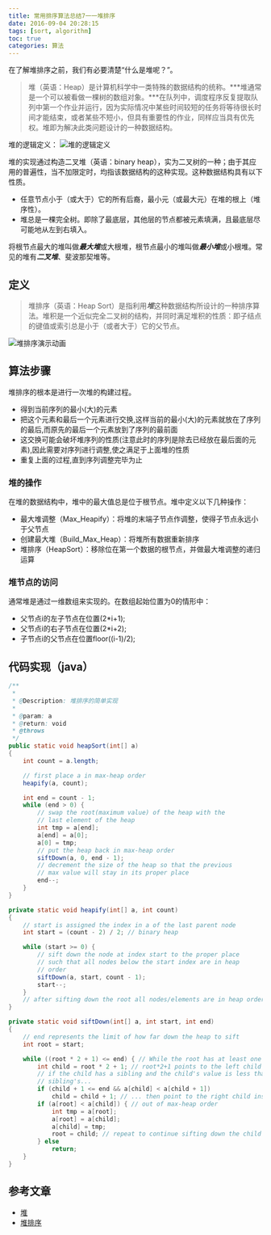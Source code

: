 ```yaml
---
title: 常用排序算法总结7一一堆排序
date: 2016-09-04 20:28:15
tags: [sort, algorithm]
toc: true
categories: 算法
---
```


在了解堆排序之前，我们有必要清楚“什么是堆呢？”。

> 堆（英语：Heap）是计算机科学中一类特殊的数据结构的统称。***堆通常是一个可以被看做一棵树的数组对象。***在队列中，调度程序反复提取队列中第一个作业并运行，因为实际情况中某些时间较短的任务将等待很长时间才能结束，或者某些不短小，但具有重要性的作业，同样应当具有优先权。堆即为解决此类问题设计的一种数据结构。

堆的逻辑定义：
![堆的逻辑定义](http://img.blog.csdn.net/20160903211152460)

堆的实现通过构造二叉堆（英语：binary heap），实为二叉树的一种；由于其应用的普遍性，当不加限定时，均指该数据结构的这种实现。这种数据结构具有以下性质。

- 任意节点小于（或大于）它的所有后裔，最小元（或最大元）在堆的根上（堆序性）。
- 堆总是一棵完全树。即除了最底层，其他层的节点都被元素填满，且最底层尽可能地从左到右填入。

将根节点最大的堆叫做***最大堆***或大根堆，根节点最小的堆叫做***最小堆***或小根堆。常见的堆有***二叉堆***、斐波那契堆等。

## 定义

> 堆排序（英语：Heap Sort）是指利用***堆***这种数据结构所设计的一种排序算法。堆积是一个近似完全二叉树的结构，并同时满足堆积的性质：即子结点的键值或索引总是小于（或者大于）它的父节点。

![堆排序演示动画](http://img.blog.csdn.net/20160903210342596)

<!--more-->

## 算法步骤

堆排序的根本是进行一次堆的构建过程。

- 得到当前序列的最小(大)的元素 
- 把这个元素和最后一个元素进行交换,这样当前的最小(大)的元素就放在了序列的最后,而原先的最后一个元素放到了序列的最前面 
- 这交换可能会破坏堆序列的性质(注意此时的序列是除去已经放在最后面的元素),因此需要对序列进行调整,使之满足于上面堆的性质
- 重复上面的过程,直到序列调整完毕为止

### 堆的操作
在堆的数据结构中，堆中的最大值总是位于根节点。堆中定义以下几种操作：

- 最大堆调整（Max_Heapify）：将堆的末端子节点作调整，使得子节点永远小于父节点
- 创建最大堆（Build_Max_Heap）：将堆所有数据重新排序
- 堆排序（HeapSort）：移除位在第一个数据的根节点，并做最大堆调整的递归运算

### 堆节点的访问

通常堆是通过一维数组来实现的。在数组起始位置为0的情形中：

- 父节点i的左子节点在位置(2*i+1);
- 父节点i的右子节点在位置(2*i+2);
- 子节点i的父节点在位置floor((i-1)/2);

## 代码实现（java）

``` java
/**
 *
 * @Description: 堆排序的简单实现
 *
 * @param: a
 * @return: void
 * @throws
 */
public static void heapSort(int[] a)
{
    int count = a.length;

    // first place a in max-heap order
    heapify(a, count);

    int end = count - 1;
    while (end > 0) {
        // swap the root(maximum value) of the heap with the
        // last element of the heap
        int tmp = a[end];
        a[end] = a[0];
        a[0] = tmp;
        // put the heap back in max-heap order
        siftDown(a, 0, end - 1);
        // decrement the size of the heap so that the previous
        // max value will stay in its proper place
        end--;
    }
}

private static void heapify(int[] a, int count)
{
    // start is assigned the index in a of the last parent node
    int start = (count - 2) / 2; // binary heap

    while (start >= 0) {
        // sift down the node at index start to the proper place
        // such that all nodes below the start index are in heap
        // order
        siftDown(a, start, count - 1);
        start--;
    }
    // after sifting down the root all nodes/elements are in heap order
}

private static void siftDown(int[] a, int start, int end)
{
    // end represents the limit of how far down the heap to sift
    int root = start;

    while ((root * 2 + 1) <= end) { // While the root has at least one child
        int child = root * 2 + 1; // root*2+1 points to the left child
        // if the child has a sibling and the child's value is less than its
        // sibling's...
        if (child + 1 <= end && a[child] < a[child + 1])
            child = child + 1; // ... then point to the right child instead
        if (a[root] < a[child]) { // out of max-heap order
            int tmp = a[root];
            a[root] = a[child];
            a[child] = tmp;
            root = child; // repeat to continue sifting down the child now
        } else
            return;
    }
}
```

## 参考文章

- [堆](https://wikipedia.org/wiki/%E5%A0%86_%28%E6%95%B0%E6%8D%AE%E7%BB%93%E6%9E%84%29#.E5.A0.86.E6.8E.92.E5.BA.8F)
- [堆排序](https://wikipedia.org/wiki/%E5%A0%86%E6%8E%92%E5%BA%8F#.E5.8F.83.E8.80.83)
